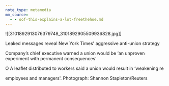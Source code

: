 ```yaml
---
note_type: metamedia
mm_source:
  - - oof-this-explains-a-lot-freethehoe.md
---
```


![[3101892913076379748_3101892905509936828.jpg]]

Leaked messages reveal New York
Times' aggressive anti-union strategy

Company’s chief executive warned a union would be ‘an unproven
experiment with permanent consequences’

O A leaflet distributed to workers said a union would result in ‘weakening re

employees and managers'. Photograph: Shannon Stapleton/Reuters

